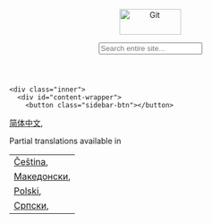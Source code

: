 <body id="documentation">

  <div class="inner">
    <header>

  <a href="/"><img src="/images/logo@2x.png" width="110" height="46" alt="Git" /></a>
  <span id="tagline"></span>
  <script type="text/javascript">
    var taglines = ["fast-version-control","everything-is-local","distributed-even-if-your-workflow-isnt","local-branching-on-the-cheap","distributed-is-the-new-centralized"];
    var tagline = taglines[Math.floor(Math.random() * taglines.length)];
    document.getElementById('tagline').innerHTML = '--' + tagline;
  </script>
  <form id="search" action="/search/results">
    <input id="search-text" name="search" placeholder="Search entire site..." autocomplete="off" type="text" />
  </form>

</header>

  </div> <!-- .inner -->

    <div class="inner">
      <div id="content-wrapper">
        <button class="sidebar-btn"></button>
<aside class="sidebar" id="sidebar">
  <nav>
    <tr><td><a href="/book/zh">简体中文</a>,</td></tr>
  </table>
</p>
<p>
  Partial translations available in
  <table>
    <tr><td><a href="/book/cs">Čeština</a>,</td></tr>
    <tr><td><a href="/book/mk">Македонски</a>,</td></tr>
    <tr><td><a href="/book/pl">Polski</a>,</td></tr>
    <tr><td><a href="/book/sr">Српски</a>,</td></tr>
